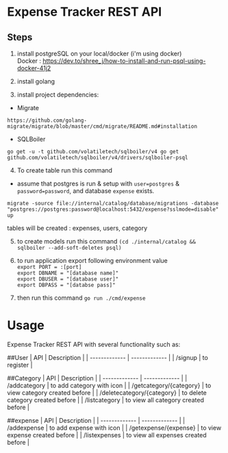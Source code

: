 # Expense Tracker REST API

## Steps
1. install postgreSQL on your local/docker (i'm using docker)\
Docker : https://dev.to/shree_j/how-to-install-and-run-psql-using-docker-41j2

2. install golang

3. install project dependencies:
* Migrate

`https://github.com/golang-migrate/migrate/blob/master/cmd/migrate/README.md#installation`

* SQLBoiler

`go get -u -t github.com/volatiletech/sqlboiler/v4
go get github.com/volatiletech/sqlboiler/v4/drivers/sqlboiler-psql`

4. To create table run this command
* assume that postgres is run & setup with `user=postgres` & `password=password`, and database `expense` exists.

`migrate -source file://internal/catalog/database/migrations -database "postgres://postgres:password@localhost:5432/expense?sslmode=disable" up`

tables will be created : expenses, users, category

5. to create models run this command
`(cd ./internal/catalog && sqlboiler --add-soft-deletes psql)`

6. to run application export following environment value\
`export PORT = :[port]`  
`export DBNAME = "[database name]"`  
`export DBUSER = "[database user]"`  
`export DBPASS = "[databse pass]"`  

7. then run this command 
`go run ./cmd/expense`

# Usage

Expense Tracker REST API with several functionality such as:

##User
| API  | Description |
| ------------- | ------------- |
| /signup  | to register  |

##Category
| API  | Description |
| ------------- | ------------- |
| /addcategory  | to add category with icon  |
| /getcategory/{category} | to view category created before  |
| /deletecategory/{category} | to delete category created before  |
| /listcategory | to view all category created before  |

##expense
| API  | Description |
| ------------- | ------------- |
| /addexpense  | to add expense with icon  |
| /getexpense/{expense} | to view expense created before  |
| /listexpenses | to view all expenses created before  |





